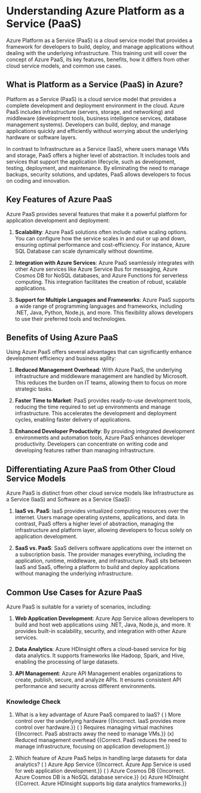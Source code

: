 # Understanding Azure Platform as a Service (PaaS)

Azure Platform as a Service (PaaS) is a cloud service model that provides a framework for developers to build, deploy, and manage applications without dealing with the underlying infrastructure. This training unit will cover the concept of Azure PaaS, its key features, benefits, how it differs from other cloud service models, and common use cases.

## What is Platform as a Service (PaaS) in Azure?

Platform as a Service (PaaS) is a cloud service model that provides a complete development and deployment environment in the cloud. Azure PaaS includes infrastructure (servers, storage, and networking) and middleware (development tools, business intelligence services, database management systems). Developers can build, deploy, and manage applications quickly and efficiently without worrying about the underlying hardware or software layers.

In contrast to Infrastructure as a Service (IaaS), where users manage VMs and storage, PaaS offers a higher level of abstraction. It includes tools and services that support the application lifecycle, such as development, testing, deployment, and maintenance. By eliminating the need to manage backups, security solutions, and updates, PaaS allows developers to focus on coding and innovation.

## Key Features of Azure PaaS

Azure PaaS provides several features that make it a powerful platform for application development and deployment:

1. **Scalability**: Azure PaaS solutions often include native scaling options. You can configure how the service scales in and out or up and down, ensuring optimal performance and cost-efficiency. For instance, Azure SQL Database can scale dynamically without downtime.

2. **Integration with Azure Services**: Azure PaaS seamlessly integrates with other Azure services like Azure Service Bus for messaging, Azure Cosmos DB for NoSQL databases, and Azure Functions for serverless computing. This integration facilitates the creation of robust, scalable applications.

3. **Support for Multiple Languages and Frameworks**: Azure PaaS supports a wide range of programming languages and frameworks, including .NET, Java, Python, Node.js, and more. This flexibility allows developers to use their preferred tools and technologies.

## Benefits of Using Azure PaaS

Using Azure PaaS offers several advantages that can significantly enhance development efficiency and business agility:

1. **Reduced Management Overhead**: With Azure PaaS, the underlying infrastructure and middleware management are handled by Microsoft. This reduces the burden on IT teams, allowing them to focus on more strategic tasks.

2. **Faster Time to Market**: PaaS provides ready-to-use development tools, reducing the time required to set up environments and manage infrastructure. This accelerates the development and deployment cycles, enabling faster delivery of applications.

3. **Enhanced Developer Productivity**: By providing integrated development environments and automation tools, Azure PaaS enhances developer productivity. Developers can concentrate on writing code and developing features rather than managing infrastructure.

## Differentiating Azure PaaS from Other Cloud Service Models

Azure PaaS is distinct from other cloud service models like Infrastructure as a Service (IaaS) and Software as a Service (SaaS):

1. **IaaS vs. PaaS**: IaaS provides virtualized computing resources over the internet. Users manage operating systems, applications, and data. In contrast, PaaS offers a higher level of abstraction, managing the infrastructure and platform layer, allowing developers to focus solely on application development.

2. **SaaS vs. PaaS**: SaaS delivers software applications over the internet on a subscription basis. The provider manages everything, including the application, runtime, middleware, and infrastructure. PaaS sits between IaaS and SaaS, offering a platform to build and deploy applications without managing the underlying infrastructure.

## Common Use Cases for Azure PaaS

Azure PaaS is suitable for a variety of scenarios, including:

1. **Web Application Development**: Azure App Service allows developers to build and host web applications using .NET, Java, Node.js, and more. It provides built-in scalability, security, and integration with other Azure services.

2. **Data Analytics**: Azure HDInsight offers a cloud-based service for big data analytics. It supports frameworks like Hadoop, Spark, and Hive, enabling the processing of large datasets.

3. **API Management**: Azure API Management enables organizations to create, publish, secure, and analyze APIs. It ensures consistent API performance and security across different environments.

### Knowledge Check
1. What is a key advantage of Azure PaaS compared to IaaS?
   ( ) More control over the underlying hardware {{Incorrect. IaaS provides more control over hardware.}}
   ( ) Requires managing virtual machines {{Incorrect. PaaS abstracts away the need to manage VMs.}}
   (x) Reduced management overhead {{Correct. PaaS reduces the need to manage infrastructure, focusing on application development.}}

2. Which feature of Azure PaaS helps in handling large datasets for data analytics?
   ( ) Azure App Service {{Incorrect. Azure App Service is used for web application development.}}
   ( ) Azure Cosmos DB {{Incorrect. Azure Cosmos DB is a NoSQL database service.}}
   (x) Azure HDInsight {{Correct. Azure HDInsight supports big data analytics frameworks.}}
